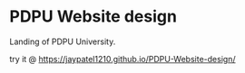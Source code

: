 # PDPU Website design

Landing of PDPU University.  

try it @ https://jaypatel1210.github.io/PDPU-Website-design/
